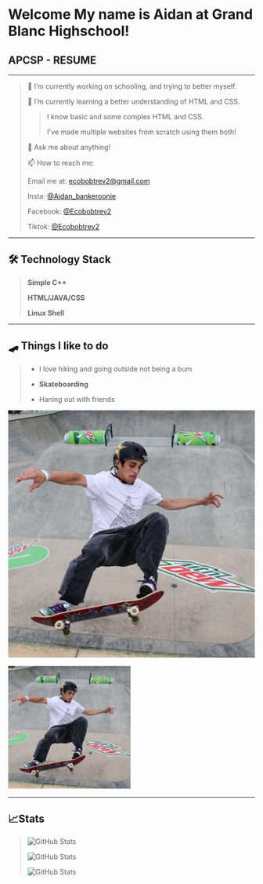 # **Welcome My name is Aidan at Grand Blanc Highschool!**
## APCSP - RESUME

________________________________________________________________________

> 🔭 I’m currently working on schooling, and trying to better myself.
> 
> 🌱 I’m currently learning a better understanding of HTML and CSS.
>
>> I know basic and some complex HTML and CSS.
>>
>> I've made multiple websites from scratch using them both!
>
> 💬 Ask me about anything!
>
> 📫 How to reach me:
>
> Email me at: ecobobtrev2@gmail.com
> 
> Insta: [@Aidan_bankeroonie](https://www.instagram.com/aidan_bankeronnie/)
> 
> Facebook: [@Ecobobtrev2](https://www.facebook.com/Ecobobtrev2/)
> 
> Tiktok: [@Ecobobtrev2](https://www.tiktok.com/@ecobobtrev)

______________________________

## 🛠 Technology Stack

> __Simple C++__
> 
> __HTML/JAVA/CSS__
> 
> __Linux Shell__

_____________________________

## 🛹 Things I like to do 

> * I love hiking and going outside not being a bum
>
> * __Skateboarding__
>
> * Haning out with friends

![image](skateboarder.jpg)

<img src="skateboarder.jpg" div="Image" width="250" height="250" border-radius=50% />

____________________________

## 📈Stats

> ![GitHub Stats](https://github-readme-streak-stats.herokuapp.com/?user=Ecobobtrev2&theme=midnight-purple&hide_border=true)
> 
> ![GitHub Stats](https://github-readme-stats.vercel.app/api?username=Ecobobtrev2&theme=midnight-purple&show_icons=true&hide_border=true&count_private=true)
> 
> ![GitHub Stats](https://github-readme-stats.vercel.app/api/top-langs/?username=Ecobobtrev2&theme=midnight-purple&show_icons=true&hide_border=true&layout=compact)
